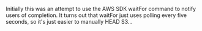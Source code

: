 Initially this was an attempt to use the AWS SDK waitFor command to notify users of completion.
It turns out that waitFor just uses polling every five seconds, so it's just easier to manually HEAD S3...